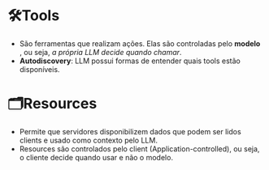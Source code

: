 # 🛠️Tools
- São ferramentas que realizam ações. Elas são controladas pelo **modelo** , ou seja, _a própria LLM decide quando chamar_.
- **Autodiscovery**: LLM possui formas de entender quais tools estão disponíveis.


# 🗂️Resources
- Permite que servidores disponibilizem dados que podem ser lidos clients e usado como contexto pelo LLM.
- Resources são controlados pelo client (Application-controlled), ou seja, o cliente decide quando usar e não o modelo.